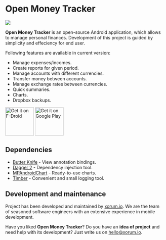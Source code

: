 # Open Money Tracker

![](https://github.com/xorum-io/open_money_tracker/blob/master/Open%20Money%20Tracker.png)

**Open Money Tracker** is an open-source Android application, which allows to manage personal finances. Development of this project is guided by simplicity and effeciency for end user.

Following features are available in current version:
* Manage expenses/incomes.
* Create reports for given period.
* Manage accounts with different currencies.
* Transfer money between accounts.
* Manage exchange rates between currencies.
* Quick summaries.
* Charts.
* Dropbox backups.

[<img src="https://fdroid.gitlab.io/artwork/badge/get-it-on.png"
     alt="Get it on F-Droid"
     height="90">](https://f-droid.org/packages/com.blogspot.e_kanivets.moneytracker/)
[<img src="https://play.google.com/intl/en_us/badges/images/generic/en-play-badge.png"
     alt="Get it on Google Play"
     height="90">](https://play.google.com/store/apps/details?id=com.blogspot.e_kanivets.moneytracker)

## Dependencies
* [Butter Knife](http://jakewharton.github.io/butterknife/) - View annotation bindings.
* [Dagger 2](http://google.github.io/dagger/) - Dependency injection tool.
* [MPAndroidChart](https://github.com/PhilJay/MPAndroidChart) - Ready-to-use charts.
* [Timber](https://github.com/JakeWharton/timber) - Convenient and small logging tool.

## Development and maintenance

Project has been developed and maintained by [xorum.io](http://bit.ly/xorum_source_gh_cw). We are the team of seasoned software engineers with an extensive experience in mobile development.

Have you liked **Open Money Tracker**? Do you have an **idea of project** and need help with its development? Just write us on hello@xorum.io.
